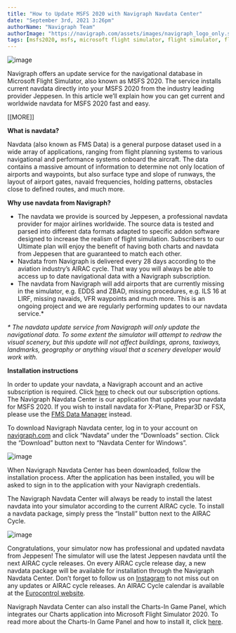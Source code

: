 ```yaml
---
title: "How to Update MSFS 2020 with Navigraph Navdata Center"
date: "September 3rd, 2021 3:26pm"
authorName: "Navigraph Team"
authorImage: "https://navigraph.com/assets/images/navigraph_logo_only.svg"
tags: [msfs2020, msfs, microsoft flight simulator, flight simulator, flightsim]
---
```


![image](https://64.media.tumblr.com/08c2e110403b15f291d392bfcd0f147c/68a333681e6806a4-03/s540x810/ae971668d90da606301a56195edf2c486ccdce13.png)

Navigraph offers an update service for the navigational database in Microsoft Flight Simulator, also known as MSFS 2020\. The service installs current navdata directly into your MSFS 2020 from the industry leading provider Jeppesen. In this article we’ll explain how you can get current and worldwide navdata for MSFS 2020 fast and easy.  

\[\[MORE\]\]

**What is navdata?** 

Navdata (also known as FMS Data) is a general purpose dataset used in a wide array of applications, ranging from flight planning systems to various navigational and performance systems onboard the aircraft. The data contains a massive amount of information to determine not only location of airports and waypoints, but also surface type and slope of runways, the layout of airport gates, navaid frequencies, holding patterns, obstacles close to defined routes, and much more.  
  
**Why use navdata from Navigraph?**  

* The navdata we provide is sourced by Jeppesen, a professional navdata provider for major airlines worldwide. The source data is tested and parsed into different data formats adapted to specific addon software designed to increase the realism of flight simulation. Subscribers to our Ultimate plan will enjoy the benefit of having both charts and navdata from Jeppesen that are guaranteed to match each other.
* Navdata from Navigraph is delivered every 28 days according to the aviation industry’s AIRAC cycle. That way you will always be able to access up to date navigational data with a Navigraph subscription.
* The navdata from Navigraph will add airports that are currently missing in the simulator, e.g. EDDS and ZBAD, missing procedures, e.g. ILS 16 at LIRF, missing navaids, VFR waypoints and much more. This is an ongoing project and we are regularly performing updates to our navdata service.\*

_\* The navdata update service from Navigraph will only update the navigational data. To some extent the simulator will attempt to redraw the visual scenery, but this update will not affect buildings, aprons, taxiways, landmarks, geography or anything visual that a scenery developer would work with._  

**Installation instructions**

In order to update your navdata, a Navigraph account and an active subscription is required. Click [here](https://navigraph.com/redirect.ashx?url=https%3A%2F%2Fnavigraph.com%2Fproducts%2Fsubscriptions?utm_source=blog&utm_medium=social&utm_content=navigraph_suboptions_link&utm_campaign=navdata_msfs2020) to check out our subscription options. The Navigraph Navdata Center is our application that updates your navdata for MSFS 2020\. If you wish to install navdata for X-Plane, Prepar3D or FSX, please use the [FMS Data Manager](https://navigraph.com/redirect.ashx?url=https%3A%2F%2Fblog.navigraph.com%2Fpost%2F661310357256716288%2Fnavdataoutofdate?utm_source=blog&utm_medium=social&utm_content=blog_fms_dmgr&utm_campaign=navdata_msfs2020) instead. 

To download Navigraph Navdata center, log in to your account on [navigraph.com](https://navigraph.com/redirect.ashx?url=https%3A%2F%2Fnavigraph.com%2Fhome?utm_source=blog&utm_medium=social&utm_content=navigraph_home_link&utm_campaign=navdata_msfs2020) and click “Navdata” under the “Downloads” section. Click the “Download” button next to “Navdata Center for Windows”. 

![image](https://64.media.tumblr.com/2021a3e64104925a08d9a4beaa1d7e6d/68a333681e6806a4-d3/s540x810/88113ada6c478812d01e66d0d63c5ce1573874ff.png)

When Navigraph Navdata Center has been downloaded, follow the installation process. After the application has been installed, you will be asked to sign in to the application with your Navigraph credentials.  
  
The Navigraph Navdata Center will always be ready to install the latest navdata into your simulator according to the current AIRAC cycle. To install a navdata package, simply press the “Install” button next to the AIRAC Cycle.  

![image](https://64.media.tumblr.com/d736526188c302eb9bdf1323e0fd6e2e/68a333681e6806a4-53/s540x810/ddb966a1711c80d17679b4215addfdcc495fe373.png)

Congratulations, your simulator now has professional and updated navdata from Jeppesen! The simulator will use the latest Jeppesen navdata until the next AIRAC cycle releases. On every AIRAC cycle release day, a new navdata package will be available for installation through the Navigraph Navdata Center. Don’t forget to follow us on [Instagram](https://navigraph.com/redirect.ashx?url=https%3A%2F%2Fwww.instagram.com%2Fnavigraph_team%2F?utm_source=blog&utm_medium=social&utm_content=instagram_link&utm_campaign=navdata_msfs2020) to not miss out on any updates or AIRAC cycle releases. An AIRAC Cycle calendar is available at the [Eurocontrol website](https://navigraph.com/redirect.ashx?url=https%3A%2F%2Fwww.nm.eurocontrol.int%2FRAD%2Fcommon%2Fairac_dates.html?utm_source=blog&utm_medium=social&utm_content=eurocontrol_airac_dates_link&utm_campaign=navdata_msfs2020).  
  
Navigraph Navdata Center can also install the Charts-In Game Panel, which integrates our Charts application into Microsoft Flight Simulator 2020\. To read more about the Charts-In Game Panel and how to install it, click [here](https://navigraph.com/redirect.ashx?url=https%3A%2F%2Fblog.navigraph.com%2Fpost%2F661312247950458880%2Fingamepanel?utm_source=blog&utm_medium=social&utm_content=blog_ingamepanel_link&utm_campaign=navdata_msfs2020).